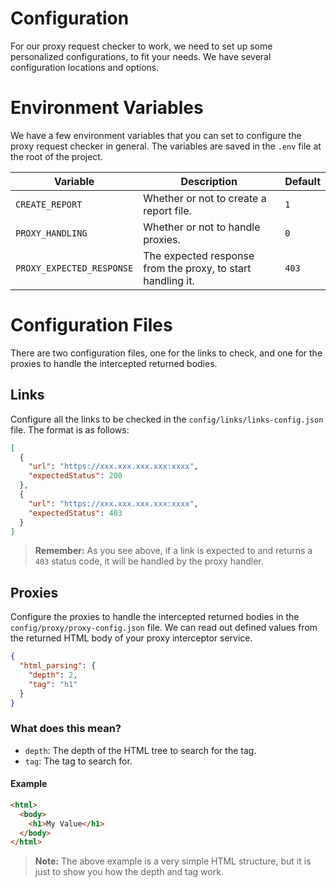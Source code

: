 # Configuration

For our proxy request checker to work, we need to set up some personalized configurations, to fit your needs. We have
several configuration locations and options.

# Environment Variables

We have a few environment variables that you can set to configure the proxy request checker in general. The variables
are saved in the `.env` file at the root of the project.

| Variable                  | Description                                                 | Default |
|---------------------------|-------------------------------------------------------------|---------|
| `CREATE_REPORT`           | Whether or not to create a report file.                     | `1`     |
| `PROXY_HANDLING`          | Whether or not to handle proxies.                           | `0`     |
| `PROXY_EXPECTED_RESPONSE` | The expected response from the proxy, to start handling it. | `403`   |

# Configuration Files

There are two configuration files, one for the links to check, and one for the proxies to handle the intercepted
returned bodies.

## Links

Configure all the links to be checked in the `config/links/links-config.json` file. The format is as follows:

```json
[
  {
    "url": "https://xxx.xxx.xxx.xxx:xxxx",
    "expectedStatus": 200
  },
  {
    "url": "https://xxx.xxx.xxx.xxx:xxxx",
    "expectedStatus": 403
  }
]
```

> **Remember:** As you see above, if a link is expected to and returns a `403` status code, it will be handled by the
> proxy handler.

## Proxies

Configure the proxies to handle the intercepted returned bodies in the `config/proxy/proxy-config.json` file. We can
read out defined values from the returned HTML body of your proxy interceptor service.

```json
{
  "html_parsing": {
    "depth": 2,
    "tag": "h1"
  }
}
```

### What does this mean?

- `depth`: The depth of the HTML tree to search for the tag.
- `tag`: The tag to search for.

#### Example

```html
<html>
  <body>
    <h1>My Value</h1>
  </body>
</html>
```

> **Note:** The above example is a very simple HTML structure, but it is just to show you how the depth and tag work.


